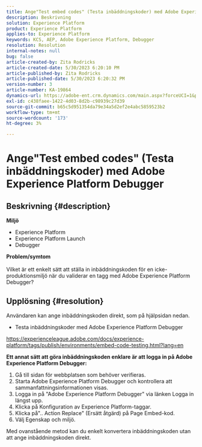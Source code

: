 ```yaml
---
title: Ange"Test embed codes" (Testa inbäddningskoder) med Adobe Experience Platform Debugger
description: Beskrivning
solution: Experience Platform
product: Experience Platform
applies-to: Experience Platform
keywords: KCS, AEP, Adobe Experience Platform, Debugger
resolution: Resolution
internal-notes: null
bug: false
article-created-by: Zita Rodricks
article-created-date: 5/30/2023 6:20:10 PM
article-published-by: Zita Rodricks
article-published-date: 5/30/2023 6:20:32 PM
version-number: 3
article-number: KA-19864
dynamics-url: https://adobe-ent.crm.dynamics.com/main.aspx?forceUCI=1&pagetype=entityrecord&etn=knowledgearticle&id=7f125398-16ff-ed11-8f6e-6045bd006b25
exl-id: c438faee-1422-4d03-8d2b-c98939c27d39
source-git-commit: b65c5d951354da79e34a5d2ef2e4abc5859523b2
workflow-type: tm+mt
source-wordcount: '173'
ht-degree: 3%

---
```


# Ange&quot;Test embed codes&quot; (Testa inbäddningskoder) med Adobe Experience Platform Debugger

## Beskrivning {#description}

<b>Miljö</b>
- Experience Platform
- Experience Platform Launch
- Debugger

<b>Problem/symtom</b><br><br>Vilket är ett enkelt sätt att ställa in inbäddningskoden för en icke-produktionsmiljö när du validerar en tagg med Adobe Experience Platform Debugger?<br>

## Upplösning {#resolution}

Användaren kan ange inbäddningskoden direkt, som på hjälpsidan nedan.
- Testa inbäddningskoder med Adobe Experience Platform Debugger


https://experienceleague.adobe.com/docs/experience-platform/tags/publish/environments/embed-code-testing.html?lang=en

<b>Ett annat sätt att göra inbäddningskoden enklare är att logga in på Adobe Experience Platform Debugger:</b>

1. Gå till sidan för webbplatsen som behöver verifieras.
2. Starta Adobe Experience Platform Debugger och kontrollera att sammanfattningsinformationen visas.
3. Logga in på &quot;Adobe Experience Platform Debugger&quot; via länken Logga in längst upp.
4. Klicka på Konfiguration av Experience Platform-taggar.
5. Klicka på&quot;.. Action Replace&quot; (Ersätt åtgärd) på Page Embed-kod.
6. Välj Egenskap och miljö.


Med ovanstående metod kan du enkelt konvertera inbäddningskoden utan att ange inbäddningskoden direkt.
